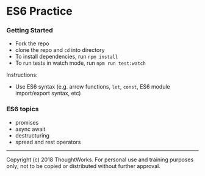 # ES6 Practice 

### Getting Started
- Fork the repo
- clone the repo and `cd` into directory 
- To install dependencies, run `npm install`
- To run tests in watch mode, run `npm run test:watch`

Instructions:
- Use ES6 syntax (e.g. arrow functions, `let`, `const`, ES6 module import/export syntax, etc)
### ES6 topics
- promises
- async await
- destructuring
- spread and rest operators


---
Copyright (c) 2018 ThoughtWorks. For personal use and training purposes only; not to be copied or distributed without further approval.
